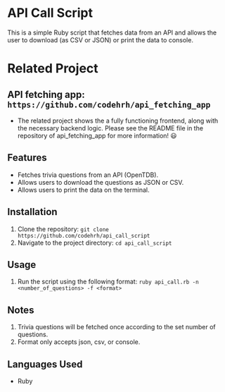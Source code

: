 # API Call Script
This is a simple Ruby script that fetches data from an API and allows the user to download (as CSV or JSON) or print the data to console.

# Related Project
## API fetching app: `https://github.com/codehrh/api_fetching_app`
- The related project shows the a fully functioning frontend, along with the necessary backend logic. Please see the README file in the repository of api_fetching_app for more information! 😃

## Features
- Fetches trivia questions from an API (OpenTDB).
- Allows users to download the questions as JSON or CSV.
- Allows users to print the data on the terminal.

## Installation
1. Clone the repository: `git clone https://github.com/codehrh/api_call_script`
2. Navigate to the project directory: `cd api_call_script`

## Usage
1. Run the script using the following format: `ruby api_call.rb -n <number_of_questions> -f <format>`

## Notes
1. Trivia questions will be fetched once according to the set number of questions.
2. Format only accepts json, csv, or console.

## Languages Used
- Ruby
